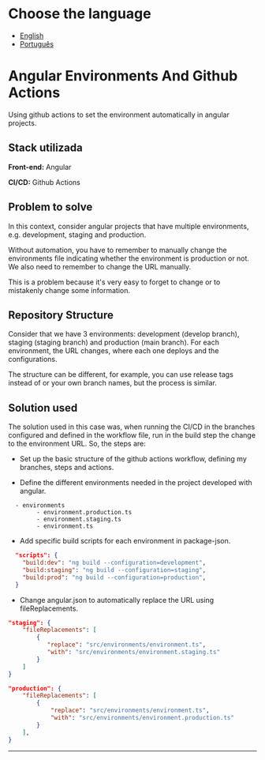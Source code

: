 # Choose the language
- [English](#angular-environments-and-github-actions)
- [Português](#angular-environments-e-github-actions)

# Angular Environments And Github Actions 

Using github actions to set the environment automatically in angular projects.

## Stack utilizada

**Front-end:** Angular

**CI/CD:** Github Actions

## Problem to solve

In this context, consider angular projects that have multiple environments, e.g. development, staging and production.

Without automation, you have to remember to manually change the environments file indicating whether the environment is production or not. We also need to remember to change the URL manually.

This is a problem because it's very easy to forget to change or to mistakenly change some information.

## Repository Structure

Consider that we have 3 environments: development (develop branch), staging (staging branch) and production (main branch). For each environment, the URL changes, where each one deploys and the configurations.

The structure can be different, for example, you can use release tags instead of or your own branch names, but the process is similar.

## Solution used

The solution used in this case was, when running the CI/CD in the branches configured and defined in the workflow file, run in the build step the change to the environment URL. So, the steps are:

- Set up the basic structure of the github actions workflow, defining my branches, steps and actions.

- Define the different environments needed in the project developed with angular.

```
  - environments
        - environment.production.ts
        - environment.staging.ts
        - environment.ts
```


- Add specific build scripts for each environment in package-json.

```json
  "scripts": {
    "build:dev": "ng build --configuration=development",
    "build:staging": "ng build --configuration=staging",
    "build:prod": "ng build --configuration=production",
  }
```


- Change angular.json to automatically replace the URL using fileReplacements.

```json
"staging": {
    "fileReplacements": [
        {
           "replace": "src/environments/environment.ts",
           "with": "src/environments/environment.staging.ts"
        }
    ]
}
```

```json
"production": {
    "fileReplacements": [
        {
            "replace": "src/environments/environment.ts",
            "with": "src/environments/environment.production.ts"
        }
    ],
}
```
-------


